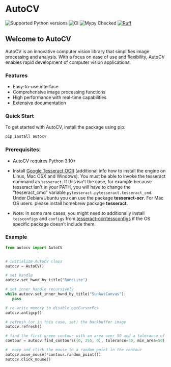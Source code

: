 # AutoCV
![Supported Python versions](https://img.shields.io/badge/python-3.10%20|%203.11%20|%203.12-blue.svg)
![CI](https://github.com/mohanz1/autocv/actions/workflows/ci.yml/badge.svg?branch=main&event=push)
![Mypy Checked](https://img.shields.io/badge/mypy-checked-green.svg)
[![Ruff](https://img.shields.io/endpoint?url=https://raw.githubusercontent.com/astral-sh/ruff/main/assets/badge/v2.json)](https://github.com/astral-sh/ruff)

## Welcome to AutoCV

AutoCV is an innovative computer vision library that simplifies image processing and analysis. With a focus on ease of use and flexibility, AutoCV enables rapid development of computer vision applications.



### Features

* Easy-to-use interface
* Comprehensive image processing functions
* High performance with real-time capabilities
* Extensive documentation



### Quick Start

To get started with AutoCV, install the package using pip:

```bash
pip install autocv
```

### Prerequisites:

- AutoCV requires Python 3.10+

- Install [Google Tesseract OCR](https://github.com/tesseract-ocr/tesseract) (additional info how to install the engine on Linux, Mac OSX and Windows). You must be able to invoke the tesseract command as `tesseract`. If this isn't the case, for example because tesseract isn't in your PATH, you will have to change the "tesseract_cmd" variable `pytesseract.pytesseract.tesseract_cmd`. Under Debian/Ubuntu you can use the package **tesseract-ocr**. For Mac OS users. please install homebrew package **tesseract**.

- *Note:* In some rare cases, you might need to additionally install `tessconfigs` and `configs` from [tesseract-ocr/tessconfigs](https://github.com/tesseract-ocr/tessconfigs) if the OS specific package doesn't include them.

### Example
```py
from autocv import AutoCV


# initialize AutoCV class
autocv = AutoCV()

# set handle
autocv.set_hwnd_by_title("RuneLite")

# set inner handle recursively
while autocv.set_inner_hwnd_by_title("SunAwtCanvas"):
   pass

# re-write memory to disable getCursorPos
autocv.antigcp()

# refresh (or in this case, set) the backbuffer image
autocv.refresh()

# find the first green contour with an area over 50 and a tolerance of 50
contour = autocv.find_contours((0, 255, 0), tolerance=50, min_area=50).first()

#  move and click the mouse to a random point in the contour
autocv.move_mouse(*contour.random_point())
autocv.click_mouse()
```
